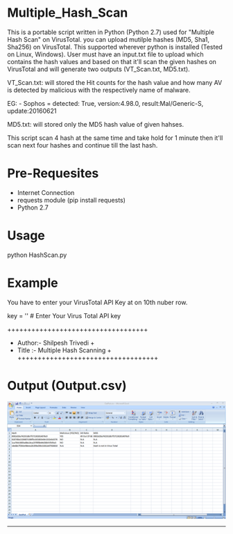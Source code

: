 # Multiple_Hash_Scan

This is a portable script written in Python (Python 2.7) used for "Multiple Hash Scan" on VirusTotal. you can upload mutilple hashes (MD5, Sha1, Sha256) on VirusTotal. This supported wherever python is installed (Tested on Linux, Windows). User must have an input.txt file to upload which contains the hash values and based on that it'll scan the given hashes on VirusTotal and will generate two outputs (VT_Scan.txt, MD5.txt).

VT_Scan.txt: will stored the Hit counts for the hash value and how many AV is detected by malicious with the respectively name of malware.

EG: - Sophos = detected: True, version:4.98.0, result:Mal/Generic-S, update:20160621                                                            

MD5.txt: will stored only the MD5 hash value of given hahses.

This script scan 4 hash at the same time and take hold for 1 minute then it'll scan next four hashes and continue till the last hash.

# Pre-Requesites

- Internet Connection
- requests module (pip install requests)
- Python 2.7

# Usage

python HashScan.py

# Example

You have to enter your VirusTotal API Key at on 10th nuber row.

key = '' # Enter Your Virus Total API key

+++++++++++++++++++++++++++++++++++
+ Author:- Shilpesh Trivedi       +
+ Title :- Multiple Hash Scanning +
+++++++++++++++++++++++++++++++++++
 
 # Output (Output.csv)
 
 ![alt text](https://github.com/ShilpeshTrivedi/Multiple_Hash_Scan/blob/master/HashScan.png)
        

*************************************************************************************************************************************
